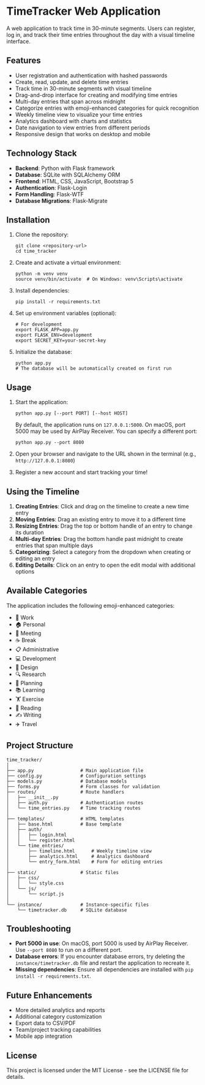 # TimeTracker Web Application

A web application to track time in 30-minute segments. Users can register, log in, and track their time entries throughout the day with a visual timeline interface.

## Features

- User registration and authentication with hashed passwords
- Create, read, update, and delete time entries
- Track time in 30-minute segments with visual timeline
- Drag-and-drop interface for creating and modifying time entries
- Multi-day entries that span across midnight
- Categorize entries with emoji-enhanced categories for quick recognition
- Weekly timeline view to visualize your time entries
- Analytics dashboard with charts and statistics
- Date navigation to view entries from different periods
- Responsive design that works on desktop and mobile

## Technology Stack

- **Backend**: Python with Flask framework
- **Database**: SQLite with SQLAlchemy ORM
- **Frontend**: HTML, CSS, JavaScript, Bootstrap 5
- **Authentication**: Flask-Login
- **Form Handling**: Flask-WTF
- **Database Migrations**: Flask-Migrate

## Installation

1. Clone the repository:
   ```
   git clone <repository-url>
   cd time_tracker
   ```

2. Create and activate a virtual environment:
   ```
   python -m venv venv
   source venv/bin/activate  # On Windows: venv\Scripts\activate
   ```

3. Install dependencies:
   ```
   pip install -r requirements.txt
   ```

4. Set up environment variables (optional):
   ```
   # For development
   export FLASK_APP=app.py
   export FLASK_ENV=development
   export SECRET_KEY=your-secret-key
   ```

5. Initialize the database:
   ```
   python app.py
   # The database will be automatically created on first run
   ```

## Usage

1. Start the application:
   ```
   python app.py [--port PORT] [--host HOST]
   ```
   
   By default, the application runs on `127.0.0.1:5000`. On macOS, port 5000 may be used by AirPlay Receiver. 
   You can specify a different port:
   ```
   python app.py --port 8080
   ```

2. Open your browser and navigate to the URL shown in the terminal (e.g., `http://127.0.0.1:8080`)

3. Register a new account and start tracking your time!

## Using the Timeline

1. **Creating Entries**: Click and drag on the timeline to create a new time entry
2. **Moving Entries**: Drag an existing entry to move it to a different time
3. **Resizing Entries**: Drag the top or bottom handle of an entry to change its duration
4. **Multi-day Entries**: Drag the bottom handle past midnight to create entries that span multiple days
5. **Categorizing**: Select a category from the dropdown when creating or editing an entry
6. **Editing Details**: Click on an entry to open the edit modal with additional options

## Available Categories

The application includes the following emoji-enhanced categories:

- 💼 Work
- 🏠 Personal
- 👥 Meeting
- ☕ Break
- 📋 Administrative
- 💻 Development
- 🎨 Design
- 🔍 Research
- 📅 Planning
- 📚 Learning
- 🏋️ Exercise
- 📖 Reading
- ✍️ Writing
- ✈️ Travel

## Project Structure

```
time_tracker/
│
├── app.py                 # Main application file
├── config.py              # Configuration settings
├── models.py              # Database models
├── forms.py               # Form classes for validation
├── routes/                # Route handlers
│   ├── __init__.py
│   ├── auth.py            # Authentication routes
│   └── time_entries.py    # Time tracking routes
│
├── templates/             # HTML templates
│   ├── base.html          # Base template
│   ├── auth/
│   │   ├── login.html
│   │   └── register.html
│   └── time_entries/
│       ├── timeline.html      # Weekly timeline view
│       ├── analytics.html     # Analytics dashboard
│       └── entry_form.html    # Form for editing entries
│
├── static/                # Static files
│   ├── css/
│   │   └── style.css
│   └── js/
│       └── script.js
│
└── instance/              # Instance-specific files
    └── timetracker.db     # SQLite database
```

## Troubleshooting

- **Port 5000 in use**: On macOS, port 5000 is used by AirPlay Receiver. Use `--port 8080` to run on a different port.
- **Database errors**: If you encounter database errors, try deleting the `instance/timetracker.db` file and restart the application to recreate it.
- **Missing dependencies**: Ensure all dependencies are installed with `pip install -r requirements.txt`.

## Future Enhancements

- More detailed analytics and reports
- Additional category customization
- Export data to CSV/PDF
- Team/project tracking capabilities
- Mobile app integration

## License

This project is licensed under the MIT License - see the LICENSE file for details.
